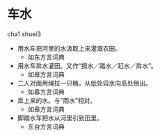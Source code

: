 # 车水
cha1 shuei3
+ 用水车把河里的水汲取上来灌溉农田。
  * 如东方言词典
+ 用水车戽水灌田。又作“擙水／踏水／赶水／戽水”。
  * 如皋方言词典
+ 二人对面用绳拉一只桶，从低处舀水向高处倒出。
  * 如皋方言词典
+ 戽上来的水。与“雨水”相对。
  * 如皋方言词典
+ 脚踏水车把水从河里引到田里。
  * 东台方言词典
